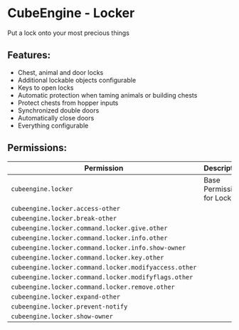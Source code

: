 # CubeEngine - Locker
Put a lock onto your most precious things

## Features:
 - Chest, animal and door locks
 - Additional lockable objects configurable
 - Keys to open locks
 - Automatic protection when taming animals or building chests
 - Protect chests from hopper inputs
 - Synchronized double doors
 - Automatically close doors
 - Everything configurable

## Permissions:

| Permission | Description |
| --- | --- |
| `cubeengine.locker` | Base Permission for Locker |
| `cubeengine.locker.access-other` |  |
| `cubeengine.locker.break-other` |  |
| `cubeengine.locker.command.locker.give.other` |  |
| `cubeengine.locker.command.locker.info.other` |  |
| `cubeengine.locker.command.locker.info.show-owner` |  |
| `cubeengine.locker.command.locker.key.other` |  |
| `cubeengine.locker.command.locker.modifyaccess.other` |  |
| `cubeengine.locker.command.locker.modifyflags.other` |  |
| `cubeengine.locker.command.locker.remove.other` |  |
| `cubeengine.locker.expand-other` |  |
| `cubeengine.locker.prevent-notify` |  |
| `cubeengine.locker.show-owner` |  |
